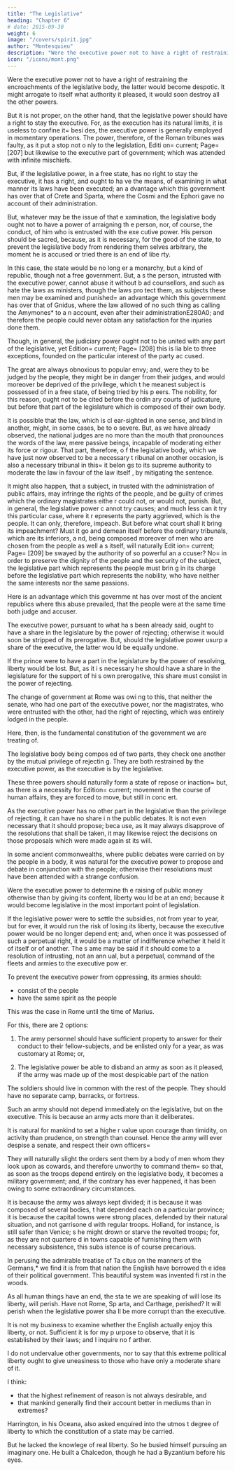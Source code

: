 ```yaml
---
title: "The Legislative"
heading: "Chapter 6"
# date: 2015-09-30
weight: 6
image: "/covers/spirit.jpg"
author: "Montesquieu"
description: "Were the executive power not to have a right of restraining the encroachments of the legislative body, the latter would become despotic"
icon: "/icons/mont.png"
---
```



Were the executive power not to have a right of restraining the encroachments of the legislative body, the latter would become despotic. It might arrogate to itself what authority it pleased, it would soon destroy all the other powers.

But it is not proper, on the other hand, that the legislative power should have a right to stay the executive. For, as the execution has its natural limits, it is useless to confine it= besi des, the executive power is generally employed in momentary operations. The power, therefore, of the Roman tribunes was faulty, as it put a stop not o nly to the legislation, Editi on= current; Page= [207] but likewise to the executive part of government; which was attended with infinite mischiefs.

But, if the legislative power, in a free state, has no right to stay the executive, it has a right, and ought to ha ve the means, of examining in what manner its laws have been executed; an a dvantage which this government has over that of Crete and Sparta, where the Cosmi and the Ephori gave no account of their administration.

But, whatever may be the issue of that e xamination, the legislative body ought not to have a power of arraigning th e person, nor, of course, the conduct, of him who is entrusted with the exe cutive power. His person should be sacred, because, as it is necessary, for the good of the state, to prevent the legislative body from rendering them selves arbitrary, the moment he is accused or tried there is an end of libe rty.

In this case, the state would be no long er a monarchy, but a kind of republic, though not a free government. But, a s the person, intrusted with the executive power, cannot abuse it without b ad counsellors, and such as hate the laws as ministers, though the laws pro tect them, as subjects these men may be examined and punished= an advantage which this government has over that of Gnidus, where the law allowed of no such thing as calling the Amymones* to a n account, even after their administrationE280A0; and therefore the people could never obtain  any satisfaction for the injuries done them.

Though, in general, the judiciary power  ought not to be united with any part of the legislative, yet Edition= current; Page= [208] this is lia ble to three exceptions, founded on the particular interest of the party ac cused.

The great are always obnoxious to popular envy; and, were they to be judged by the people, they might be in danger  from their judges, and would moreover be deprived of the privilege, which t he meanest subject is possessed of in a free state, of being tried by his p eers. The nobility, for this reason, ought not to be cited before the ordin ary courts of judicature, but before that part of the legislature which is  composed of their own body.

It is possible that the law, which is cl ear-sighted in one sense, and blind in another, might, in some cases, be to o severe. But, as we have already observed, the national judges are no more than the mouth that pronounces the words of the law, mere passive beings,  incapable of moderating either its force or rigour. That part, therefore, o f the legislative body, which we have just now observed to be a necessary t ribunal on another occasion, is also a necessary tribunal in this= it belon gs to its supreme authority to moderate the law in favour of the law itself , by mitigating the sentence.

It might also happen, that a subject, in trusted with the administration of public affairs, may infringe the rights  of the people, and be guilty of crimes which the ordinary magistrates eithe r could not, or would not, punish. But, in general, the legislative power c annot try causes; and much less can it try this particular case, where it r epresents the party aggrieved, which is the people. It can only, therefore, impeach. But before what court shall it bring its impeachment? Must it go  and demean itself before the ordinary tribunals, which are its inferiors, a nd, being composed moreover of men who are chosen from the people as well a s itself, will naturally Edit ion= current; Page= [209] be swayed by the authority of so powerful an a ccuser? No= in order to preserve the dignity of the people and the security of the subject, the legislative part which represents the people must brin g in its charge before the legislative part which represents the nobility,  who have neither the same interests nor the same passions.

Here is an advantage which this governme nt has over most of the ancient republics where this abuse prevailed, that  the people were at the same time both judge and accuser.

The executive power, pursuant to what ha s been already said, ought to have a share in the legislature by the power  of rejecting; otherwise it would soon be stripped of its prerogative. But,  should the legislative power usurp a share of the executive, the latter wou ld be equally undone.

If the prince were to have a part in the legislature by the power of resolving, liberty would be lost. But, as it i s necessary he should have a share in the legislature for the support of hi s own prerogative, this share must consist in the power of rejecting.

The change of government at Rome was owi ng to this, that neither the senate, who had one part of the executive power, nor the magistrates, who were entrusted with the other, had the right of rejecting, which was entirely lodged in the people.


Here, then, is the fundamental constitution of the government we are treating of. 

The legislative body being compos ed of two parts, they check one another by the mutual privilege of rejectin g. They are both restrained by the executive power, as the executive is by the legislative.

These three powers should naturally form a state of repose or inaction= but, as there is a necessity for Edition= current; movement in the course of human affairs, they are forced to move, but still in conc ert.

As the executive power has no other part in the legislative than the privilege of rejecting, it can have no share i n the public debates. It is not even necessary that it should propose; beca use, as it may always disapprove of the resolutions that shall be taken, it may likewise reject the decisions on those proposals which were made again st its will.

In some ancient commonwealths, where public debates were carried on by the people in a body, it was natural for the executive power to propose and debate in conjunction with the people; otherwise their resolutions must have been attended with a strange confusion.

Were the executive power to determine th e raising of public money otherwise than by giving its confent, liberty wou ld be at an end; because it would become legislative in the most important point of legislation.

If the legislative power were to settle the subsidies, not from year to year, but for ever, it would run the risk of losing its liberty, because the executive power would be no longer depend ent; and, when once it was possessed of such a perpetual right, it would be a matter of indifference whether it held it of itself or of another. The s ame may be said if it should come to a resolution of intrusting, not an ann ual, but a perpetual, command of the fleets and armies to the executive pow er.

To prevent the executive power from oppressing, its armies should:
- consist of the people
- have the same spirit as the people

This was the case in Rome until the time of Marius. 

For this, there are 2 options:

1. The army personnel should have sufficient property to answer for their conduct to their fellow-subjects, and be enlisted only for a year, as was customary at Rome; or, 

2. The legislative power be able to disband an army as soon as it pleased, if the army was made up of the most despicable part of the nation

The soldiers should live in common with the rest of the people. They should have no separate camp, barracks, or fortress.

Such an army should not depend immediately on the legislative, but on the executive. This is because an army acts more than it deliberates.<!-- , powe r; and this from the very nature of the thing, its business consisting more in action than . -->

It is natural for mankind to set a highe r value upon courage than timidity, on activity than prudence, on strength than counsel. Hence the army will ever despise a senate, and respect their own officers= 

They will naturally slight the orders sent them by a body of men whom they look upon as cowards, and therefore unworthy to command them= so that, as soon as the troops depend entirely on the legislative body, it becomes a military government; and, if the contrary has ever happened, it  has been owing to some extraordinary circumstances. 

It is because the army was always kept divided; it is because it was composed of several bodies, t hat depended each on a particular province; it is because the capital towns were strong places, defended by their natural situation, and not garrisone d with regular troops. Holland, for instance, is still safer than Venice; s he might drown or starve the revolted troops; for, as they are not quartere d in towns capable of furnishing them with necessary subsistence, this subs istence is of course precarious.

In perusing the admirable treatise of Ta citus on the manners of the Germans,* we find it is from that nation the English have borrowed th e idea of their political government. This beautiful system was invented fi rst in the woods.

As all human things have an end, the sta te we are speaking of will lose its liberty, will perish. Have not Rome, Sp arta, and Carthage, perished? It will perish when the legislative power sha ll be more corrupt than the executive.

It is not my business to examine whether the English actually enjoy this liberty, or not. Sufficient it is for my p urpose to observe, that it is established by their laws; and I inquire no f arther.

I do not undervalue other governments, nor to say that this extreme political liberty ought  to give uneasiness to those who have only a moderate share of it. 

I think:
- that the highest refinement of reason is not always desirable, and
- that mankind generally find their account better in mediums than in extremes?

Harrington, in his Oceana, also asked  enquired into the utmos t degree of liberty to which the constitution of a state may be carried. 

But he lacked the knowlege of real liberty. So he busied himself pursuing an imaginary one. He built a Chalcedon, though he had a Byzantium before his eyes.

